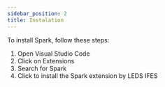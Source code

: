 ```yaml
---
sidebar_position: 2
title: Instalation
---
```


To install Spark, follow these steps:

1. Open Visual Studio Code
2. Click on Extensions
3. Search for Spark
4. Click to install the Spark extension by LEDS IFES